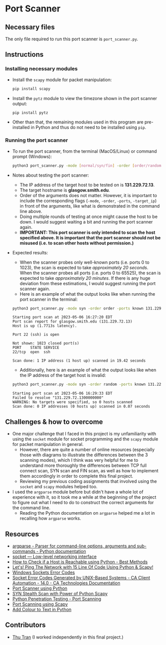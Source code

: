 # Port Scanner

## Necessary files

The only file required to run this port scanner is `port_scanner.py`.

## Instructions

### Installing necessary modules

- Install the `scapy` module for packet manipulation:

  ```bash
  pip install scapy
  ```

- Install the `pytz` module to view the timezone shown in the port scanner output:

  ```bash
  pip install pytz
  ```

- Other than that, the remaining modules used in this program are pre-installed in Python and thus do not need to be installed using `pip`.

### Running the port scanner

- To run the port scanner, from the terminal (MacOS/Linux) or command prompt (Windows):

  ```bash
  python3 port_scanner.py -mode [normal/syn/fin] -order [order/random] -ports [all/known] -target_ip [ip_address]
  ```

- Notes about testing the port scanner:

  - The IP address of the target host to be tested on is **131.229.72.13**.
  - The target hostname is **glasgow.smith.edu**.
  - Order of the arguments does not matter. However, it is important to include the corresponding flags (`-mode`, `-order`, `-ports`, `-target_ip`) in front of the arguments, like what is demonstrated in the command line above.
  - Doing multiple rounds of testing at once might cause the host to be down. I would suggest waiting a bit and running the port scanner again.
  - **IMPORTANT: This port scanner is only intended to scan the host specified above. It is important that the port scanner should not be misused (i.e. to scan other hosts without permission.)**

- Expected results:

  - When the scanner probes only well-known ports (i.e. ports 0 to 1023), the scan is expected to take _approximately 20 seconds_. When the scanner probes all ports (i.e. ports 0 to 65525), the scan is expected to take _approximately 20 minutes_. If there is any huge deviation from these estimations, I would suggest running the port scanner again.
  - Here is an example of what the output looks like when running the port scanner in the terminal:

  ```bash
  python3 port_scanner.py -mode syn -order order -ports known 131.229.72.13
  ```

  ```
  Starting port scan at 2023-05-06 16:27:20 EDT
  Port scan report for glasgow.smith.edu (131.229.72.13)
  Host is up (1.7713s latency).

  Port 22 (ssh) is open

  Not shown: 1023 closed port(s)
  PORT    STATE SERVICE
  22/tcp  open  ssh

  Scan done: 1 IP address (1 host up) scanned in 19.42 seconds
  ```

  - Additionally, here is an example of what the output looks like when the IP address of the target host is invalid:

  ```bash
  python3 port_scanner.py -mode syn -order random -ports known 131.229.72.1300000000
  ```

  ```
  Starting port scan at 2023-05-06 16:29:33 EDT
  Failed to resolve "131.229.72.1300000000"
  WARNING: No targets were specified, so 0 hosts scanned
  Scan done: 0 IP addresses (0 hosts up) scanned in 0.07 seconds
  ```

## Challenges & how to overcome

- One major challenge that I faced in this project is my unfamiliarity with using the `socket` module for socket programming and the `scapy` module for packet manipulation in general.
  - However, there are quite a number of online resources (especially those with diagrams to illustrate the differences between the 3 scanning modes), which I think was very helpful for me to understand more thoroughly the differences between TCP full connect scan, SYN scan and FIN scan, as well as how to implement them accordingly in order to complete this final project.
  - Reviewing my previous coding assignments that involved using the `socket` and `scapy` modules helped too.
- I used the `argparse` module before but didn't have a whole lot of experience with it, so it took me a while at the beginning of the project to figure out what I need to do to construct the correct arguments for the command line.
  - Reading the Python documentation on `argparse` helped me a lot in recalling how `argparse` works.

## Resources

- [argparse - Parser for command-line options, arguments and sub-commands - Python documentation](https://docs.python.org/3/library/argparse.html)
- [socket — Low-level networking interface](https://docs.python.org/3/library/socket.html)
- [How to Check if a Host is Reachable using Python - Best Methods](https://copyprogramming.com/howto/how-to-check-if-a-host-is-reachable-using-python-best-methods)
- [Let's! Ping The Network with 15 Line Of Code Using Python & Scapy!](https://dev.to/powerexploit/let-s-ping-the-network-with-python-scapy-5g18)
- [Windows Sockets Error Codes](https://learn.microsoft.com/en-us/windows/win32/winsock/windows-sockets-error-codes-2)
- [Socket Error Codes Generated by UNIX-Based Systems - CA Client Automation - 14.0 - CA Technologies Documentation](https://techdocs.broadcom.com/us/en/ca-enterprise-software/business-management/clarity-client-automation/14-0/dsm-messages/data-transport-services-messages/socket-errors/socket-error-codes-generated-by-unix-based-systems.html)
- [Port Scanner using Python](https://www.geeksforgeeks.org/port-scanner-using-python/)
- [SYN Stealth Scan with Power of Python Scapy](https://dev.to/powerexploit/syn-stealth-scan-with-power-of-python-scapy-58aj)
- [Python Penetration Testing - Port Scanning](https://www.oreilly.com/library/view/python-penetration-testing/9781789138962/9f389f41-4489-4628-a61f-969eea3aae8c.xhtml)
- [Port Scanning using Scapy](https://resources.infosecinstitute.com/topic/port-scanning-using-scapy/)
- [Add Colour to Text in Python](https://ozzmaker.com/add-colour-to-text-in-python/)

## Contributors

- [Thu Tran](https://github.com/thuntran) (I worked independently in this final project.)
